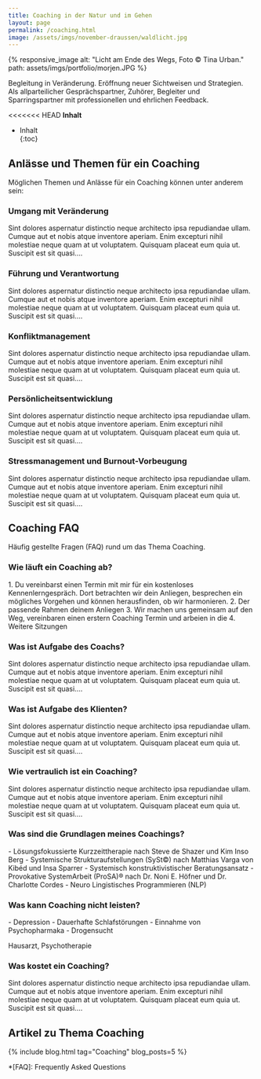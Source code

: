 ```yaml
---
title: Coaching in der Natur und im Gehen
layout: page
permalink: /coaching.html
image: /assets/imgs/november-draussen/waldlicht.jpg
---
```

{% responsive_image
alt: "Licht am Ende des Wegs, Foto © Tina Urban." 
path: assets/imgs/portfolio/morjen.JPG %}

Begleitung in Veränderung. Eröffnung neuer Sichtweisen und Strategien.   
Als allparteilicher Gesprächspartner, Zuhörer, Begleiter und Sparringspartner 
mit professionellen und ehrlichen Feedback.     


<<<<<<< HEAD
**Inhalt**                                                                      
* Inhalt                                                                        
{:toc}

## Anlässe und Themen für ein Coaching

Möglichen Themen und Anlässe für ein Coaching können unter anderem sein:

<div id="watz">

<h3 class="no-anchor">Umgang mit Veränderung</h3>
<div markdown="1">
Sint dolores aspernatur distinctio neque architecto ipsa repudiandae ullam. 
Cumque aut et nobis atque inventore aperiam. Enim excepturi nihil molestiae 
neque quam at ut voluptatem. Quisquam placeat eum quia ut. Suscipit est sit quasi.…
</div>

<h3 class="no-anchor">Führung und Verantwortung</h3>
<div markdown="1">
Sint dolores aspernatur distinctio neque architecto ipsa repudiandae ullam. 
Cumque aut et nobis atque inventore aperiam. Enim excepturi nihil molestiae 
neque quam at ut voluptatem. Quisquam placeat eum quia ut. Suscipit est sit quasi.…
</div>

<h3 class="no-anchor">Konfliktmanagement</h3>
<div markdown="1">
Sint dolores aspernatur distinctio neque architecto ipsa repudiandae ullam. Cumque aut et nobis atque inventore aperiam. Enim excepturi nihil molestiae neque quam at ut voluptatem. Quisquam placeat eum quia ut. Suscipit est sit quasi.…
</div>

<h3 class="no-anchor">Persönlicheitsentwicklung</h3>
<div markdown="1">
Sint dolores aspernatur distinctio neque architecto ipsa repudiandae ullam. Cumque aut et nobis atque inventore aperiam. Enim excepturi nihil molestiae neque quam at ut voluptatem. Quisquam placeat eum quia ut. Suscipit est sit quasi.…
</div>

<h3 class="no-anchor">Stressmanagement und Burnout-Vorbeugung</h3>
<div markdown="1">
Sint dolores aspernatur distinctio neque architecto ipsa repudiandae ullam. Cumque aut et nobis atque inventore aperiam. Enim excepturi nihil molestiae neque quam at ut voluptatem. Quisquam placeat eum quia ut. Suscipit est sit quasi.…
</div>

</div>

## Coaching FAQ

Häufig gestellte Fragen (FAQ) rund um das Thema Coaching.

<div id="faq">

<h3 class="no-anchor">Wie läuft ein Coaching ab?</h3>
<div markdown="1">
1. Du vereinbarst einen Termin mit mir für ein kostenloses Kennenlerngespräch.
Dort betrachten wir dein Anliegen, besprechen ein mögliches Vorgehen 
und können herausfinden, ob wir harmonieren.
2. Der passende Rahmen deinem Anliegen
3. Wir machen uns gemeinsam auf den Weg, vereinbaren einen erstern Coaching Termin
und arbeien in die 
4. Weitere Sitzungen
</div>

<h3 class="no-anchor">Was ist Aufgabe des Coachs?</h3>
<div markdown="1">
Sint dolores aspernatur distinctio neque architecto ipsa repudiandae ullam. Cumque aut et nobis atque inventore aperiam. Enim excepturi nihil molestiae neque quam at ut voluptatem. Quisquam placeat eum quia ut. Suscipit est sit quasi.…
</div>

<h3 class="no-anchor">Was ist Aufgabe des Klienten?</h3>
<div markdown="1">
Sint dolores aspernatur distinctio neque architecto ipsa repudiandae ullam. Cumque aut et nobis atque inventore aperiam. Enim excepturi nihil molestiae neque quam at ut voluptatem. Quisquam placeat eum quia ut. Suscipit est sit quasi.…
</div>

<h3 class="no-anchor">Wie vertraulich ist ein Coaching?</h3>
<div markdown="1">
Sint dolores aspernatur distinctio neque architecto ipsa repudiandae ullam. Cumque aut et nobis atque inventore aperiam. Enim excepturi nihil molestiae neque quam at ut voluptatem. Quisquam placeat eum quia ut. Suscipit est sit quasi.…
</div>

<h3 class="no-anchor">Was sind die Grundlagen meines Coachings?</h3>
<div markdown="1">
- Lösungsfokussierte Kurzzeittherapie nach Steve de Shazer und Kim Inso Berg
- Systemische Strukturaufstellungen (SySt&copy;) nach Matthias Varga von Kibéd und Insa Sparrer
- Systemisch konstruktivistischer Beratungsansatz
-  Provokative SystemArbeit (ProSA)® nach Dr. Noni E. Höfner 
und Dr. Charlotte Cordes
- Neuro Lingistisches Programmieren (NLP) 
</div>

<h3 class="no-anchor">Was kann Coaching nicht leisten?</h3>
<div markdown="1">
- Depression
- Dauerhafte Schlafstörungen
- Einnahme von Psychopharmaka
- Drogensucht

Hausarzt, Psychotherapie  
</div>

<h3 class="no-anchor">Was kostet ein Coaching?</h3>
<div markdown="1">
Sint dolores aspernatur distinctio neque architecto ipsa repudiandae ullam. Cumque aut et nobis atque inventore aperiam. Enim excepturi nihil molestiae neque quam at ut voluptatem. Quisquam placeat eum quia ut. Suscipit est sit quasi.…
</div>

</div>

## Artikel zu Thema Coaching

{% include blog.html tag="Coaching" blog_posts=5 %}

*[FAQ]: Frequently Asked Questions


